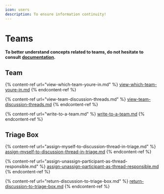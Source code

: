 ```yaml
---
icon: users
description: To ensure information continuity!
---
```


# Teams

**To better understand concepts related to teams, do not hesitate to consult** [**documentation**](https://support-en.braver.net/for-professionals/teams)**.**

## Team

{% content-ref url="view-which-team-youre-in.md" %}
[view-which-team-youre-in.md](view-which-team-youre-in.md)
{% endcontent-ref %}

{% content-ref url="view-team-discussion-threads.md" %}
[view-team-discussion-threads.md](view-team-discussion-threads.md)
{% endcontent-ref %}

{% content-ref url="write-to-a-team.md" %}
[write-to-a-team.md](write-to-a-team.md)
{% endcontent-ref %}

## Triage Box

{% content-ref url="assign-myself-to-discussion-thread-in-triage.md" %}
[assign-myself-to-discussion-thread-in-triage.md](assign-myself-to-discussion-thread-in-triage.md)
{% endcontent-ref %}

{% content-ref url="assign-unassign-participant-as-thread-responsible.md" %}
[assign-unassign-participant-as-thread-responsible.md](assign-unassign-participant-as-thread-responsible.md)
{% endcontent-ref %}

{% content-ref url="return-discussion-to-triage-box.md" %}
[return-discussion-to-triage-box.md](return-discussion-to-triage-box.md)
{% endcontent-ref %}
